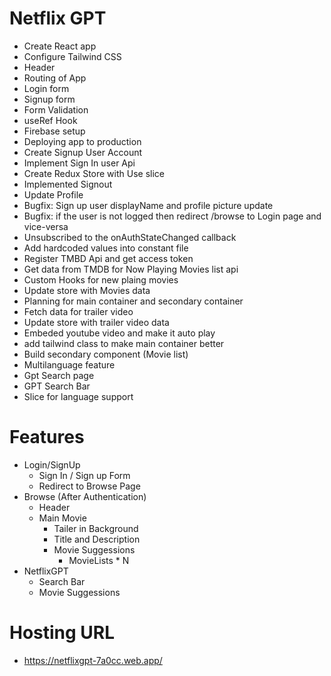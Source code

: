 # Netflix GPT

- Create React app
- Configure Tailwind CSS
- Header
- Routing of App
- Login form
- Signup form
- Form Validation
- useRef Hook
- Firebase setup
- Deploying app to production
- Create Signup User Account
- Implement Sign In user Api
- Create Redux Store with Use slice
- Implemented Signout
- Update Profile
- Bugfix: Sign up user displayName and profile picture update
- Bugfix: if the user is not logged then redirect /browse to Login page and vice-versa
- Unsubscribed to the onAuthStateChanged callback
- Add hardcoded values into constant file
- Register TMBD Api and get access token
- Get data from TMDB for Now Playing Movies list api
- Custom Hooks for new plaing movies
- Update store with Movies data
- Planning for main container and secondary container
- Fetch data for trailer video
- Update store with trailer video data
- Embeded youtube video and make it auto play
- add tailwind class to make main container better
- Build secondary component (Movie list)
- Multilanguage feature
- Gpt Search page
- GPT Search Bar
- Slice for language support

# Features

- Login/SignUp
  - Sign In / Sign up Form
  - Redirect to Browse Page
- Browse (After Authentication)
  - Header
  - Main Movie
    - Tailer in Background
    - Title and Description
    - Movie Suggessions
      - MovieLists \* N
- NetflixGPT
  - Search Bar
  - Movie Suggessions

# Hosting URL

- https://netflixgpt-7a0cc.web.app/
